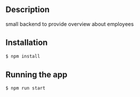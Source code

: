 ## Description

small backend to provide overview about employees

## Installation

```bash
$ npm install
```

## Running the app

```bash
$ npm run start
```
